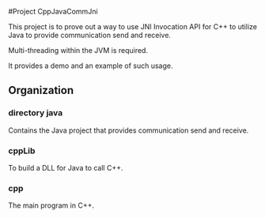 #Project CppJavaCommJni

This project is to prove out a way to use JNI Invocation API for C++ to utilize Java to provide communication send and receive.

Multi-threading within the JVM is required.

It provides a demo and an example of such usage.

## Organization

### directory java
Contains the Java project that provides communication send and receive.

### cppLib
To build a DLL for Java to call C++.

### cpp
The main program in C++.
